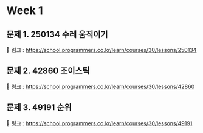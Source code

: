 # Week 1

## 문제 1. 250134 수레 움직이기

📌 링크 : https://school.programmers.co.kr/learn/courses/30/lessons/250134

## 문제 2. 42860 조이스틱

📌 링크 : https://school.programmers.co.kr/learn/courses/30/lessons/42860

## 문제 3. 49191 순위
📌 링크 : https://school.programmers.co.kr/learn/courses/30/lessons/49191